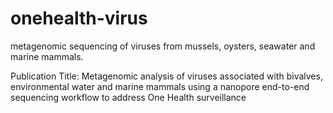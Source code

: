 # onehealth-virus
metagenomic sequencing of viruses from mussels, oysters, seawater and marine mammals.

Publication Title: 
Metagenomic analysis of viruses associated with bivalves, environmental water and marine mammals using a nanopore end-to-end sequencing workflow to address One Health surveillance